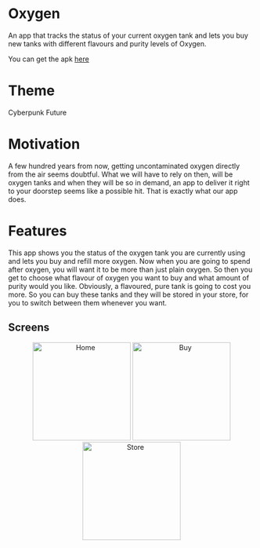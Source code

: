 # Oxygen
An app that tracks the status of your current oxygen tank and lets you buy new tanks with different flavours and purity levels of Oxygen.

You can get the apk [here](https://drive.google.com/file/d/1Krs2b9HnhtyXrcnbT0jvz4eYH8W-kGl6/view?usp=sharing)

# Theme
Cyberpunk Future

# Motivation
A few hundred years from now, getting uncontaminated oxygen directly from the air seems doubtful. What we will have to rely on then, will be oxygen tanks and when they will be so in demand, an app to deliver it right to your doorstep seems like a possible hit. That is exactly what our app does. 

# Features
This app shows you the status of the oxygen tank you are currently using and lets you buy and refill more oxygen. Now when you are going to spend after oxygen, you will want it to be more than just plain oxygen. So then you get to choose what flavour of oxygen you want to buy and what amount of purity would you like. Obviously, a flavoured, pure tank is going to cost you more. So you can buy these tanks and they will be stored in your store, for you to switch between them whenever you want.

## Screens

<p align="center">
  <img src="https://user-images.githubusercontent.com/50942732/86003895-1d3db000-ba30-11ea-90ae-fcd25fce74f3.png" width="200" title="Home">
  <img src="https://user-images.githubusercontent.com/50942732/86003907-1f077380-ba30-11ea-9100-08913aebd3cb.png" width="200" title="Buy">
  <img src="https://user-images.githubusercontent.com/50942732/86003905-1e6edd00-ba30-11ea-9de2-181edc7e55d7.png" width="200" title="Store">
</p>
